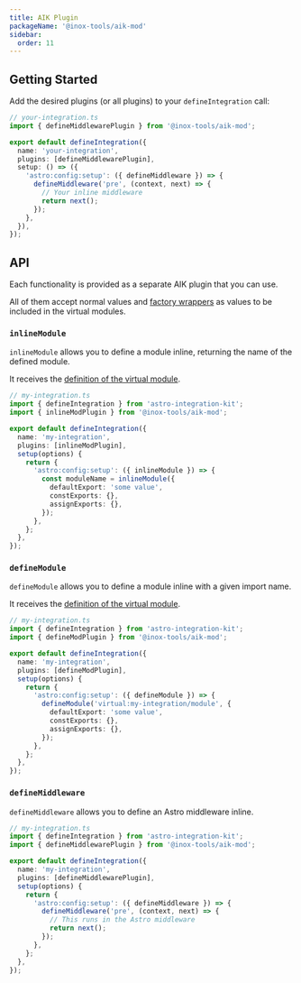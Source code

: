 ```yaml
---
title: AIK Plugin
packageName: '@inox-tools/aik-mod'
sidebar:
  order: 11
---
```


## Getting Started

Add the desired plugins (or all plugins) to your `defineIntegration` call:

```ts ins={2,9-12} ins=/\S(defineMiddlewarePlugin)/ ins=/defineMiddleware(?= )/
// your-integration.ts
import { defineMiddlewarePlugin } from '@inox-tools/aik-mod';

export default defineIntegration({
  name: 'your-integration',
  plugins: [defineMiddlewarePlugin],
  setup: () => ({
    'astro:config:setup': ({ defineMiddleware }) => {
      defineMiddleware('pre', (context, next) => {
        // Your inline middleware
        return next();
      });
    },
  }),
});
```

## API

Each functionality is provided as a separate AIK plugin that you can use.

All of them accept normal values and [factory wrappers](/inline-mod/factory-wrappers/) as values to be included in the virtual modules.

### `inlineModule`

`inlineModule` allows you to define a module inline, returning the name of the defined module.

It receives the [definition of the virtual module](/inline-mod/vite-plugin/#inlinemodule).

```ts /inlineModule\b/ {2,7}
// my-integration.ts
import { defineIntegration } from 'astro-integration-kit';
import { inlineModPlugin } from '@inox-tools/aik-mod';

export default defineIntegration({
  name: 'my-integration',
  plugins: [inlineModPlugin],
  setup(options) {
    return {
      'astro:config:setup': ({ inlineModule }) => {
        const moduleName = inlineModule({
          defaultExport: 'some value',
          constExports: {},
          assignExports: {},
        });
      },
    };
  },
});
```

### `defineModule`

`defineModule` allows you to define a module inline with a given import name.

It receives the [definition of the virtual module](/inline-mod/vite-plugin/#inlinemodule).

```ts /defineModule\b/ {2,7}
// my-integration.ts
import { defineIntegration } from 'astro-integration-kit';
import { defineModPlugin } from '@inox-tools/aik-mod';

export default defineIntegration({
  name: 'my-integration',
  plugins: [defineModPlugin],
  setup(options) {
    return {
      'astro:config:setup': ({ defineModule }) => {
        defineModule('virtual:my-integration/module', {
          defaultExport: 'some value',
          constExports: {},
          assignExports: {},
        });
      },
    };
  },
});
```

### `defineMiddleware`

`defineMiddleware` allows you to define an Astro middleware inline.

```ts /defineMiddleware\b/ {2,7}
// my-integration.ts
import { defineIntegration } from 'astro-integration-kit';
import { defineMiddlewarePlugin } from '@inox-tools/aik-mod';

export default defineIntegration({
  name: 'my-integration',
  plugins: [defineMiddlewarePlugin],
  setup(options) {
    return {
      'astro:config:setup': ({ defineMiddleware }) => {
        defineMiddleware('pre', (context, next) => {
          // This runs in the Astro middleware
          return next();
        });
      },
    };
  },
});
```
